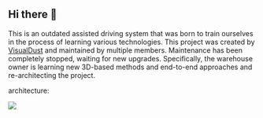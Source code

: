 ## Hi there 👋

This is an outdated assisted driving system that was born to train ourselves in the process of learning various technologies. This project was created by [VisualDust](https://github.com/visualDust) and maintained by multiple members. Maintenance has been completely stopped, waiting for new upgrades. Specifically, the warehouse owner is learning new 3D-based methods and end-to-end approaches and re-architecting the project.

architecture:

![](./messed-up-architecture.svg)

